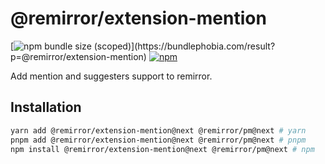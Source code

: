 # @remirror/extension-mention

[![npm bundle size (scoped)](https://img.shields.io/bundlephobia/minzip/@remirror/extension-mention.svg?)](https://bundlephobia.com/result?p=@remirror/extension-mention)
[![npm](https://img.shields.io/npm/dm/@remirror/extension-mention.svg?&logo=npm)](https://www.npmjs.com/package/@remirror/extension-mention)

Add mention and suggesters support to remirror.

## Installation

```bash
yarn add @remirror/extension-mention@next @remirror/pm@next # yarn
pnpm add @remirror/extension-mention@next @remirror/pm@next # pnpm
npm install @remirror/extension-mention@next @remirror/pm@next # npm
```
